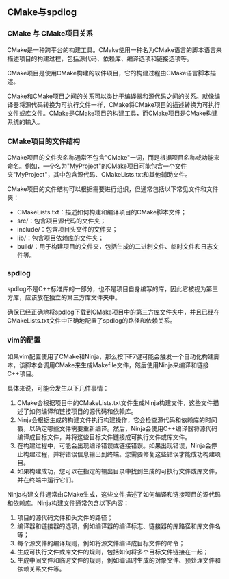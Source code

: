 ## CMake与spdlog

### CMake 与 CMake项目关系

CMake是一种跨平台的构建工具。CMake使用一种名为CMake语言的脚本语言来描述项目的构建过程，包括源代码、依赖库、编译选项和链接选项等。

CMake项目是使用CMake构建的软件项目，它的构建过程由CMake语言脚本描述。

CMake和CMake项目之间的关系可以类比于编译器和源代码之间的关系。就像编译器将源代码转换为可执行文件一样，CMake将CMake项目的描述转换为可执行文件或库文件。CMake是CMake项目的构建工具，而CMake项目是CMake构建系统的输入。

### CMake项目的文件结构

CMake项目的文件夹名称通常不包含"CMake"一词，而是根据项目名称或功能来命名。例如，一个名为"MyProject"的CMake项目可能包含一个文件夹"MyProject"，其中包含源代码、CMakeLists.txt和其他辅助文件。

CMake项目的文件结构可以根据需要进行组织，但通常包括以下常见文件和文件夹：

- CMakeLists.txt：描述如何构建和编译项目的CMake脚本文件；
- src/：包含项目源代码的文件夹；
- include/：包含项目头文件的文件夹；
- lib/：包含项目依赖库的文件夹；
- build/：用于构建项目的文件夹，包括生成的二进制文件、临时文件和日志文件等。

### spdlog

spdlog不是C++标准库的一部分，也不是项目自身编写的库，因此它被视为第三方库，应该放在独立的第三方库文件夹中。

确保已经正确地将spdlog下载到CMake项目中的第三方库文件夹中，并且已经在CMakeLists.txt文件中正确地配置了spdlog的路径和依赖关系。

### vim的配置

如果vim配置使用了CMake和Ninja，那么按下F7键可能会触发一个自动化构建脚本，该脚本会调用CMake来生成Makefile文件，然后使用Ninja来编译和链接C++项目。

具体来说，可能会发生以下几件事情：

1. CMake会根据项目中的CMakeLists.txt文件生成Ninja构建文件，这些文件描述了如何编译和链接项目的源代码和依赖库。
2. Ninja会根据生成的构建文件执行构建操作，它会检查源代码和依赖库的时间戳，以确定哪些文件需要重新编译。然后，Ninja会使用C++编译器将源代码编译成目标文件，并将这些目标文件链接成可执行文件或库文件。
3. 在构建过程中，可能会出现编译错误或链接错误。如果出现错误，Ninja会停止构建过程，并将错误信息输出到终端。您需要修复这些错误才能成功构建项目。
4. 如果构建成功，您可以在指定的输出目录中找到生成的可执行文件或库文件，并在终端中运行它们。

Ninja构建文件通常由CMake生成，这些文件描述了如何编译和链接项目的源代码和依赖库。Ninja构建文件通常包含以下内容：

1. 项目的源代码文件和头文件的路径；
2. 编译器和链接器的选项，例如编译器的编译标志、链接器的库路径和库文件名等；
3. 每个源文件的编译规则，例如将源文件编译成目标文件的命令；
4. 生成可执行文件或库文件的规则，包括如何将多个目标文件链接在一起；
5. 生成中间文件和临时文件的规则，例如编译时生成的对象文件、预处理文件和依赖关系文件等。